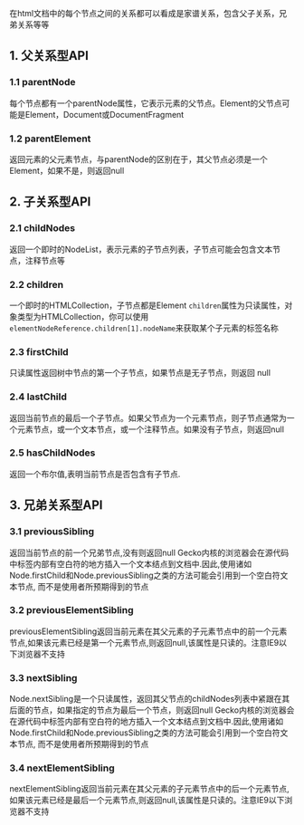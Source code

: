 在html文档中的每个节点之间的关系都可以看成是家谱关系，包含父子关系，兄弟关系等等

## 1. 父关系型API

### 1.1 parentNode
每个节点都有一个parentNode属性，它表示元素的父节点。Element的父节点可能是Element，Document或DocumentFragment

### 1.2 parentElement
返回元素的父元素节点，与parentNode的区别在于，其父节点必须是一个Element，如果不是，则返回null


## 2. 子关系型API

### 2.1 childNodes
返回一个即时的NodeList，表示元素的子节点列表，子节点可能会包含文本节点，注释节点等

### 2.2 children
一个即时的HTMLCollection，子节点都是Element
`children`属性为只读属性，对象类型为HTMLCollection，你可以使用`elementNodeReference.children[1].nodeName`来获取某个子元素的标签名称

### 2.3 firstChild
只读属性返回树中节点的第一个子节点，如果节点是无子节点，则返回 null

### 2.4 lastChild
返回当前节点的最后一个子节点。如果父节点为一个元素节点，则子节点通常为一个元素节点，或一个文本节点，或一个注释节点。如果没有子节点，则返回null

### 2.5 hasChildNodes
返回一个布尔值,表明当前节点是否包含有子节点.

## 3. 兄弟关系型API

### 3.1 previousSibling
返回当前节点的前一个兄弟节点,没有则返回null
Gecko内核的浏览器会在源代码中标签内部有空白符的地方插入一个文本结点到文档中.因此,使用诸如Node.firstChild和Node.previousSibling之类的方法可能会引用到一个空白符文本节点, 而不是使用者所预期得到的节点

### 3.2 previousElementSibling
previousElementSibling返回当前元素在其父元素的子元素节点中的前一个元素节点,如果该元素已经是第一个元素节点,则返回null,该属性是只读的。注意IE9以下浏览器不支持


### 3.3 nextSibling
Node.nextSibling是一个只读属性，返回其父节点的childNodes列表中紧跟在其后面的节点，如果指定的节点为最后一个节点，则返回null
Gecko内核的浏览器会在源代码中标签内部有空白符的地方插入一个文本结点到文档中.因此,使用诸如Node.firstChild和Node.previousSibling之类的方法可能会引用到一个空白符文本节点, 而不是使用者所预期得到的节点

### 3.4 nextElementSibling
nextElementSibling返回当前元素在其父元素的子元素节点中的后一个元素节点,如果该元素已经是最后一个元素节点,则返回null,该属性是只读的。注意IE9以下浏览器不支持